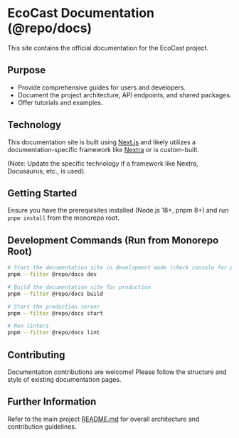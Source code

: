 # EcoCast Documentation (@repo/docs)

This site contains the official documentation for the EcoCast project.

## Purpose

- Provide comprehensive guides for users and developers.
- Document the project architecture, API endpoints, and shared packages.
- Offer tutorials and examples.

## Technology

This documentation site is built using [Next.js](https://nextjs.org/) and likely utilizes a documentation-specific framework like [Nextra](https://nextra.site/) or is custom-built.

(Note: Update the specific technology if a framework like Nextra, Docusaurus, etc., is used).

## Getting Started

Ensure you have the prerequisites installed (Node.js 18+, pnpm 8+) and run `pnpm install` from the monorepo root.

## Development Commands (Run from Monorepo Root)

```bash
# Start the documentation site in development mode (check console for port)
pnpm --filter @repo/docs dev

# Build the documentation site for production
pnpm --filter @repo/docs build

# Start the production server
pnpm --filter @repo/docs start

# Run linters
pnpm --filter @repo/docs lint
```

## Contributing

Documentation contributions are welcome! Please follow the structure and style of existing documentation pages.

## Further Information

Refer to the main project [README.md](../../README.md) for overall architecture and contribution guidelines.
